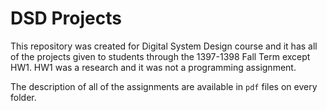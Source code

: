 # DSD Projects

This repository was created for Digital System Design course and it has all of the projects given to students through the 1397-1398 Fall Term except HW1. HW1 was a research and it was not a programming assignment.

The description of all of the assignments are available in `pdf` files on every folder.
